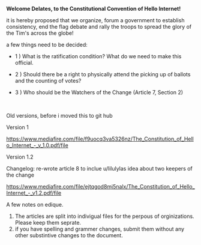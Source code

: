 **Welcome Delates, to the Constitutional Convention of Hello Internet!**

it is hereby proposed that we organize, forum a government to establish consistency, end the flag debate and rally the troops to spread the glory of the Tim's across the globe!


a few things need to be decided:

- 1 ) What is the ratification condition? What do we need to make this official.

- 2 ) Should there be a right to physically attend the picking up of ballots and the counting of votes?

- 3 ) Who should be the Watchers of the Change (Article 7, Section 2)


<br>

Old versions, before i moved this to git hub

Version 1

https://www.mediafire.com/file/f9uocq3va5326nz/The_Constitution_of_Hello_Internet_-_v_1.0.pdf/file

Version 1.2

Changelog: re-wrote article 8 to inclue u/lilulylas idea about two keepers of the change

https://www.mediafire.com/file/ejtqgod8mj5nalx/The_Constitution_of_Hello_Internet_-_v1.2.pdf/file


A few notes on edique. 

1) The articles are split into indivigual files for the perpous of orginizations. Please keep them seprate.
2) if you have spelling and grammer changes, submit them without any other substintive changes to the document.
